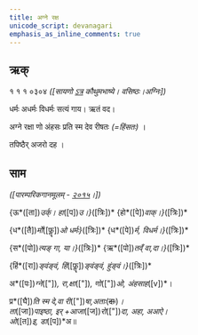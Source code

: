 ```yaml
---
title: अग्ने रक्ष  
unicode_script: devanagari  
emphasis_as_inline_comments: true
---   
```


## ऋक्

१ १ १ ०३०४ *([सायणो [ऽत्र](https://archive.org/details/SamaVedaSanhitaWithSayanabhashyaVolume1SatyavrataSamasrami1874bis/page/n169&sa=D&ust=1542425956389000) कौथुमभाष्ये। वसिष्ठः।अग्निः])*

धर्मः अधर्मः विधर्मः सत्यं गाय। ऋतं वद।

अग्ने रक्षा णो अंहसः प्रति स्म देव रीषतः *(=हिंसतः)*  ।

तपिष्ठैर् अजरो दह  ।

## साम

*([पारम्परिकगानमूलम् - [२०१५](https://archive.org/stream/sAmaveda-jaiminIya-paravastu-paramparA-docs/UDAKA%2520SAANTHI%2520SAAMAANI%23page/n2/mode/1up&sa=D&ust=1542425956390000)।])*

{ऊ*([ता])*उर्क्। हा*([प])*उ।}*([त्रिः])* {हो*([पे])*वाक्।}*([त्रिः])*

{ध*([तै])*र्मो*([फॣ])*ओ धर्मः}*([त्रिः])* {ध*([पे])*र्म, विधर्म।}*([त्रिः])*

{स*([पो])*त्यङ् गा, या।}*([त्रिः])* {ऋ*([पो])*तव्ँ वा,दा।}*([त्रिः])*

{हिं*([रा])*ङ्वंङ्वं, हिं*([फॣ])*ङ्वंङ्वं, हुंङ्वं।}*([त्रिः])*

अ*([पः])*ग्ने*(["])*, रा,क्षा*(["])*, णो*(["])*ओ, अंहसाह*([v])*।

प्र*([घै])*ति स्म दे,वा री*(["])*षा,अताः*(~~दाः~~)*।  
ता*([जा])*पाइष्ठा, इर् +आजा*([ज])*रो*(["])*दा, अहा, अआऐ।  
ओ*([त])*इ, डा*([प])*अ॥